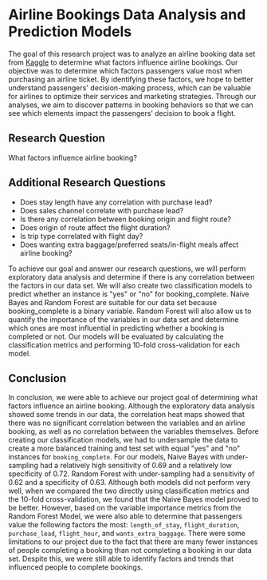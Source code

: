 # Airline Bookings Data Analysis and Prediction Models
The goal of this research project was to analyze an airline booking data set from [Kaggle](https://www.kaggle.com/datasets/anandshaw2001/airlines-booking-csv) to determine what 
factors influence airline bookings. Our objective was to determine which factors passengers value most when purchasing an airline ticket. By identifying these 
factors, we hope to better understand passengers' decision-making process, which can be valuable for airlines to optimize their services and marketing strategies. Through our 
analyses, we aim to discover patterns in booking behaviors so that we can see which elements impact the passengers’ decision to book a flight. 

## Research Question
What factors influence airline booking?

## Additional Research Questions

* Does stay length have any correlation with purchase lead?
* Does sales channel correlate with purchase lead?
* Is there any correlation between booking origin and flight route?
* Does origin of route affect the flight duration?
* Is trip type correlated with flight day?
* Does wanting extra baggage/preferred seats/in-flight meals affect airline booking?

To achieve our goal and answer our research questions, we will perform exploratory data analysis and determine if there is any correlation between the factors in our data set. 
We will also create two classification models to predict whether an instance is "yes" or "no" for booking_complete. Naive Bayes and Random Forest are suitable for our data set 
because booking_complete is a binary variable. Random Forest will also allow us to quantify the importance of the variables in our data set and determine which ones are most 
influential in predicting whether a booking is completed or not. Our models will be evaluated by calculating the classification metrics and performing 10-fold cross-validation 
for each model. 

## Conclusion
In conclusion, we were able to achieve our project goal of determining what factors influence an airline booking. Although the exploratory data analysis showed some trends in 
our data, the correlation heat maps showed that there was no significant correlation between the variables and an airline booking, as well as no correlation between the variables 
themselves. Before creating our classification models, we had to undersample the data to create a more balanced training and test set with equal "yes" and "no" instances for 
`booking_complete`. For our models, Naive Bayes with under-sampling had a relatively high sensitivity of 0.69 and a relatively low specificity of 0.72. Random Forest with 
under-sampling had a sensitivity of 0.62 and a specificity of 0.63. Although both models did not perform very well, when we compared the two directly using classification metrics 
and the 10-fold cross-validation, we found that the Naive Bayes model proved to be better. However, based on the variable importance metrics from the Random Forest Model, we were 
also able to determine that passengers value the following factors the most: `length_of_stay`, `flight_duration`, `purchase_lead`, `flight_hour`, and `wants_extra_baggage`. There were some limitations to our project due to the fact that there are many fewer instances of people completing a booking than not completing a booking in our data set. Despite this, we were 
still able to identify factors and trends that influenced people to complete bookings.

